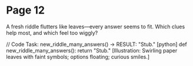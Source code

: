 # Page 12


A fresh riddle flutters like leaves—every answer seems to fit.
Which clues help most, and which feel too wiggly?

// Code Task: new_riddle_many_answers() → RESULT: "Stub."
[python]
def new_riddle_many_answers():
    return "Stub."
[Illustration: Swirling paper leaves with faint symbols; options floating; curious smiles.]
